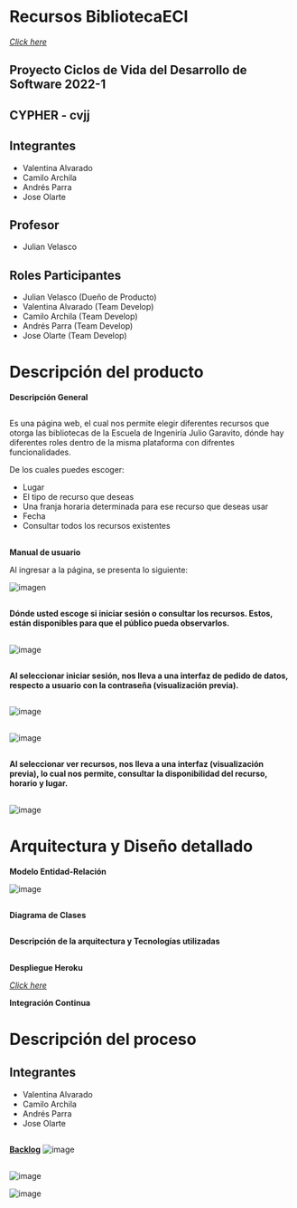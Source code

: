 # Recursos BibliotecaECI

[_Click here_](https://proyecto-cvds2022-cypher-cvjj.herokuapp.com/)

## Proyecto Ciclos de Vida del Desarrollo de Software 2022-1
## CYPHER - cvjj
## Integrantes
- Valentina Alvarado
- Camilo Archila
- Andrés Parra
- Jose Olarte

## Profesor
- Julian Velasco

##
## Roles Participantes
- Julian Velasco (Dueño de Producto)
- Valentina Alvarado (Team Develop)
- Camilo Archila (Team Develop)
- Andrés Parra (Team Develop)
- Jose Olarte (Team Develop)
##





# Descripción del producto

**Descripción General**
##

Es una página web, el cual nos permite elegir diferentes recursos que otorga las bibliotecas de la Escuela de Ingeniría Julio Garavito, dónde hay diferentes roles dentro de la misma plataforma con difrentes funcionalidades.

De los cuales puedes escoger:
- Lugar
- El tipo de recurso que deseas
- Una franja horaria determinada para ese recurso que deseas usar
- Fecha
- Consultar todos los recursos existentes

##
**Manual de usuario**

Al ingresar a la página, se presenta lo siguiente:

![imagen](https://user-images.githubusercontent.com/98195579/163494723-a0c9bf0f-3fc7-4caf-bc61-8440fe6bf1d9.png)

## 
**Dónde usted escoge si iniciar sesión o consultar los recursos. Estos, están disponibles para que el público pueda observarlos.**
## 


![image](https://user-images.githubusercontent.com/60302534/166110325-d04da761-4cdb-4eea-8a2e-6545881e4e15.png)

## 
**Al seleccionar iniciar sesión, nos lleva a una interfaz de pedido de datos, respecto a usuario con la contraseña (visualización previa).**
## 

![image](https://user-images.githubusercontent.com/60302534/166110036-0d1327cd-2a9a-4f78-8ec1-bd2d798967de.png)
## 
![image](https://user-images.githubusercontent.com/60302534/166110535-ea30525d-0038-45c2-ab69-61196fee0541.png)


## 
**Al seleccionar ver recursos, nos lleva a una interfaz (visualización previa), lo cual nos permite, consultar la disponibilidad del recurso, horario y lugar.**
## 

![image](https://user-images.githubusercontent.com/60302534/166110136-cb37da52-dbc7-47a8-801c-20bf06ace788.png)





##
# Arquitectura y Diseño detallado

**Modelo Entidad-Relación**

![image](https://user-images.githubusercontent.com/60302534/167255921-2cfccd02-6f66-4561-bd07-5d32119fd556.png)
##

**Diagrama de Clases**

##
**Descripción de la arquitectura y Tecnologías utilizadas**


##
**Despliegue Heroku**

[_Click here_](https://proyecto-cvds2022-cypher-cvjj.herokuapp.com/)

**Integración Continua**




##
# Descripción del proceso
## Integrantes
- Valentina Alvarado
- Camilo Archila
- Andrés Parra
- Jose Olarte
##
**[Backlog](https://tree.taiga.io/project/lauraval19-gestion-de-recursos-biblioteca/backlog)**
![image](https://user-images.githubusercontent.com/60302534/168951964-85d63da6-4dfb-4d1f-bd8f-cc8b2ff3be9b.png)

##
![image](https://user-images.githubusercontent.com/60302534/167256387-084b66c9-a933-4034-9df7-de31cbbd3793.png)

![image](https://user-images.githubusercontent.com/60302534/168905636-db5af32e-0c36-475e-b267-1bb0b97ea27d.png)


